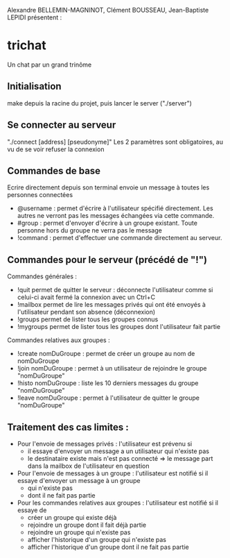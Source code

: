 Alexandre BELLEMIN-MAGNINOT, Clément BOUSSEAU, Jean-Baptiste LEPIDI présentent :
# trichat
Un chat par un grand trinôme

## Initialisation 
make depuis la racine du projet, puis lancer le server ("./server")

## Se connecter au serveur
"./connect [address] [pseudonyme]"
Les 2 paramètres sont obligatoires, au vu de se voir refuser la connexion

## Commandes de base
Ecrire directement depuis son terminal envoie un message à toutes les personnes connectées

- @username : permet d'écrire à l'utilisateur spécifié directement. Les autres ne verront pas les messages échangées via cette commande.
- #group : permet d'envoyer d'écrire à un groupe existant. Toute personne hors du groupe ne verra pas le message
- !command : permet d'effectuer une commande directement au serveur.

## Commandes pour le serveur (précédé de "!")
Commandes générales :
- !quit permet de quitter le serveur : déconnecte l'utilisateur comme si celui-ci avait fermé la connexion avec un Ctrl+C
- !mailbox permet de lire les messages privés qui ont été envoyés à l'utilisateur pendant son absence (déconnexion)
- !groups permet de lister tous les groupes connus
- !mygroups permet de lister tous les groupes dont l'utilisateur fait partie

Commandes relatives aux groupes :
- !create nomDuGroupe : permet de créer un groupe au nom de nomDuGroupe
- !join nomDuGroupe : permet à un utilisateur de rejoindre le groupe "nomDuGroupe"
- !histo nomDuGroupe : liste les 10 derniers messages du groupe "nomDuGroupe"
- !leave nomDuGroupe : permet à l'utilisateur de quitter le groupe "nomDuGroupe"

## Traitement des cas limites :
- Pour l'envoie de messages privés : l'utilisateur est prévenu si 
  * il essaye d'envoyer un message a un utilisateur qui n'existe pas
  * le destinataire existe mais n'est pas connecté => le message part dans la mailbox de l'utilisateur en question
- Pour l'envoie de messages à un groupe : l'utilisateur est notifié si il essaye d'envoyer un message à un groupe
  * qui n'existe pas 
  * dont il ne fait pas partie
- Pour les commandes relatives aux groupes : l'utilisateur est notifié si il essaye de 
  * créer un groupe qui existe déjà
  * rejoindre un groupe dont il fait déjà partie
  * rejoindre un groupe qui n'existe pas
  * afficher l'historique d'un groupe qui n'existe pas
  * afficher l'historique d'un groupe dont il ne fait pas partie
